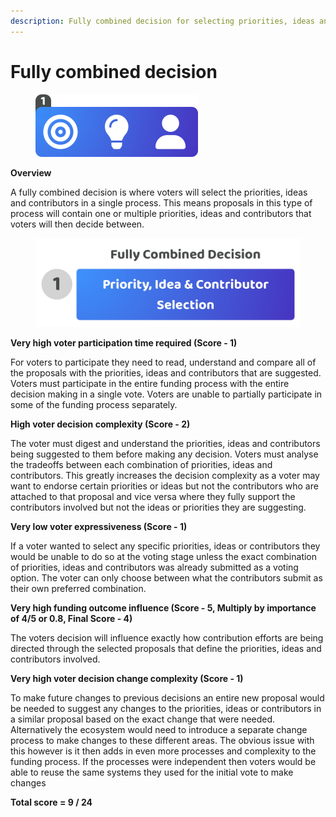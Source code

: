 ```yaml
---
description: Fully combined decision for selecting priorities, ideas and contributors
---
```


# Fully combined decision

<div align="left">

<figure><img src="../../.gitbook/assets/fully-combined-decision.png" alt="" width="260"><figcaption></figcaption></figure>

</div>



**Overview**

A fully combined decision is where voters will select the priorities, ideas and contributors in a single process. This means proposals in this type of process will contain one or multiple priorities, ideas and contributors that voters will then decide between.

<div align="left">

<figure><img src="../../.gitbook/assets/fully-combined-decision.jpg" alt="" width="563"><figcaption></figcaption></figure>

</div>



**Very high voter participation time required (Score - 1)**

For voters to participate they need to read, understand and compare all of the proposals with the priorities, ideas and contributors that are suggested. Voters must participate in the entire funding process with the entire decision making in a single vote. Voters are unable to partially participate in some of the funding process separately.



**High voter decision complexity (Score - 2)**

The voter must digest and understand the priorities, ideas and contributors being suggested to them before making any decision. Voters must analyse the tradeoffs between each combination of priorities, ideas and contributors. This greatly increases the decision complexity as a voter may want to endorse certain priorities or ideas but not the contributors who are attached to that proposal and vice versa where they fully support the contributors involved but not the ideas or priorities they are suggesting.



**Very low voter expressiveness (Score - 1)**

If a voter wanted to select any specific priorities, ideas or contributors they would be unable to do so at the voting stage unless the exact combination of priorities, ideas and contributors was already submitted as a voting option. The voter can only choose between what the contributors submit as their own preferred combination.



**Very high funding outcome influence (Score - 5, Multiply by importance of 4/5 or 0.8, Final Score - 4)**

The voters decision will influence exactly how contribution efforts are being directed through the selected proposals that define the priorities, ideas and contributors involved.



**Very high voter decision change complexity (Score - 1)**

To make future changes to previous decisions an entire new proposal would be needed to suggest any changes to the priorities, ideas or contributors in a similar proposal based on the exact change that were needed. Alternatively the ecosystem would need to introduce a separate change process to make changes to these different areas. The obvious issue with this however is it then adds in even more processes and complexity to the funding process. If the processes were independent then voters would be able to reuse the same systems they used for the initial vote to make changes



**Total score = 9 / 24**
